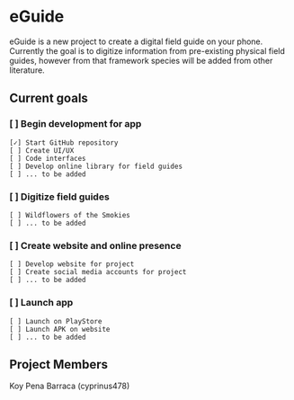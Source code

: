 #  eGuide
eGuide is a new project to create a digital field guide on your phone. Currently the goal is
to digitize information from pre-existing physical field guides, however from that framework
species will be added from other literature.

## Current goals
### [ ] Begin development for app
    [✓] Start GitHub repository
    [ ] Create UI/UX
    [ ] Code interfaces
    [ ] Develop online library for field guides
    [ ] ... to be added

### [ ] Digitize field guides
    [ ] Wildflowers of the Smokies
    [ ] ... to be added

### [ ] Create website and online presence
    [ ] Develop website for project
    [ ] Create social media accounts for project
    [ ] ... to be added

### [ ] Launch app
    [ ] Launch on PlayStore
    [ ] Launch APK on website
    [ ] ... to be added

## Project Members
Koy Pena Barraca (cyprinus478)